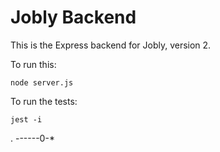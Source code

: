 # Jobly Backend

This is the Express backend for Jobly, version 2.

To run this:

    node server.js
    
To run the tests:

    jest -i
.
------0-*